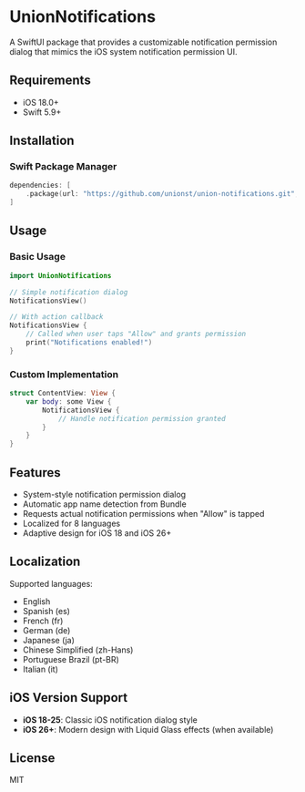 # UnionNotifications

A SwiftUI package that provides a customizable notification permission dialog that mimics the iOS system notification permission UI.

## Requirements

- iOS 18.0+
- Swift 5.9+

## Installation

### Swift Package Manager

```swift
dependencies: [
    .package(url: "https://github.com/unionst/union-notifications.git", from: "1.0.0")
]
```

## Usage

### Basic Usage

```swift
import UnionNotifications

// Simple notification dialog
NotificationsView()

// With action callback
NotificationsView {
    // Called when user taps "Allow" and grants permission
    print("Notifications enabled!")
}
```

### Custom Implementation

```swift
struct ContentView: View {
    var body: some View {
        NotificationsView {
            // Handle notification permission granted
        }
    }
}
```

## Features

- System-style notification permission dialog
- Automatic app name detection from Bundle
- Requests actual notification permissions when "Allow" is tapped
- Localized for 8 languages
- Adaptive design for iOS 18 and iOS 26+

## Localization

Supported languages:
- English
- Spanish (es)
- French (fr)
- German (de)
- Japanese (ja)
- Chinese Simplified (zh-Hans)
- Portuguese Brazil (pt-BR)
- Italian (it)

## iOS Version Support

- **iOS 18-25**: Classic iOS notification dialog style
- **iOS 26+**: Modern design with Liquid Glass effects (when available)

## License

MIT
